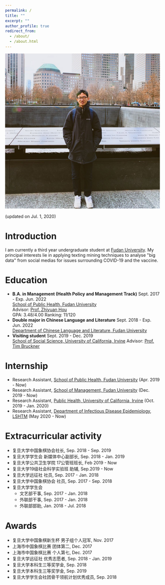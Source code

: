 ```yaml
---
permalink: /
title: ""
excerpt: ""
author_profile: true
redirect_from: 
  - /about/
  - /about.html
---
```


<p align="center">
  <img src="https://raw.githubusercontent.com/cv-xinyuzhou/cv-xinyuzhou.github.io/master/files/XZHOU_.jpg" alt="Photo" style="width: 750px;"/> 
</p>
(updated on Jul. 1, 2020)

# Introduction
I am currently a third year undergraduate student at [Fudan University](https://www.fudan.edu.cn/en/main.psp).
My principal interests lie in applying texting mining techniques to analyse "big data" from social medias for issues surrounding COVID-19 and the vaccine.

# Education
* **B.A. in Management (Health Policy and Management Track)** Sept. 2017 - Exp. Jun. 2022<br>
[School of Public Health, Fudan University](http://sph.fudan.edu.cn/)<br>
Advisor: [Prof. Zhiyuan Hou](http://sph.fudan.edu.cn/t/150)<br>
GPA: 3.48/4.00 Ranking: 11/120
* **Double major in Chinese Language and Literature** Sept. 2018 - Exp. Jun. 2022<br>
[Department of Chinese Language and Literature, Fudan University](http://chinese.fudan.edu.cn/_t1959/main.psp)<br>
* **Visiting student** Sept. 2019 - Dec. 2019<br>
[School of Social Science, University of California, Irvine](https://www.socsci.uci.edu/)
Advisor: [Prof. Tim Bruckner](https://faculty.sites.uci.edu/bruckner/)

# Internship
* Research Assistant, [School of Public Health, Fudan University](http://sph.fudan.edu.cn/) (Apr. 2019 - Now)<br>
* Research Assistant, [School of Management, Fudan University](https://www.fdsm.fudan.edu.cn/en/) (Dec. 2019 - Now)<br>
* Research Assistant, [Public Health, University of California, Irvine](http://publichealth.uci.edu/ph/_home/) (Oct. 2019 - Jan. 2020)<br>
* Research Assistant, [Department of Infectious Disease Epidemiology, LSHTM](https://www.lshtm.ac.uk/research/faculties/eph/ide) (May 2020 - Now)<br>

# Extracurricular activity
* 复旦大学中国象棋协会社长, Sep. 2018 - Sep. 2019
* 复旦大学学生会 新媒体中心副部长, Sep. 2018 - Jan. 2019
* 复旦大学公共卫生学院 17公管班班长, Feb 2019 - Now
* 复旦大学19级社会科学实验班 助辅, Sep.2019 - Now
* 复旦大学远征社 社员, Sep. 2017 - Jan. 2018
* 复旦大学中国象棋协会 社员, Sep. 2017 - Sep. 2018
* 复旦大学学生会
  * 文艺部干事, Sep. 2017 - Jan. 2018
  * 外联部干事, Sep. 2017 - Jan. 2018
  * 外联部部助, Jan. 2018 - Jul. 2018

# Awards
* 复旦大学中国象棋新生杯 男子组个人冠军, Nov. 2017
* 上海市中国象棋比赛 团体第二, Dec. 2017
* 上海市中国象棋比赛 个人第七, Dec. 2017
* 复旦大学远征社 优秀志愿者, Sep. 2018 - Jan. 2019
* 复旦大学本科生三等奖学金, Sep. 2018
* 复旦大学本科生三等奖学金, Sep. 2019
* 复旦大学学生会社团骨干领航计划优秀成员, Sep. 2018

